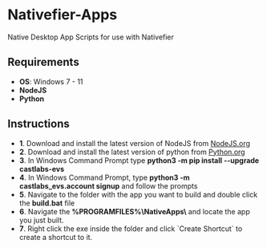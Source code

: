 <h1>Nativefier-Apps</h1>
<p>Native Desktop App Scripts for use with Nativefier</p>
<h2>Requirements</h2>
<ul>
<li><b>OS</b>: Windows 7 - 11</li>
<li><b>NodeJS</b></li>
<li><b>Python</b></li>
</ul>
<h2>Instructions</h2>
<ul>
<li><b>1</b>. Download and install the latest version of NodeJS from <a href="https://nodejs.org/">NodeJS.org</a></li>
<li><b>2</b>. Download and install the latest version of python from <a href="https://python.org/">Python.org</a></li>
<li><b>3</b>. In Windows Command Prompt type <b>python3 -m pip install --upgrade castlabs-evs</b></li>
<li><b>4</b>. In Windows Command Prompt, type <b>python3 -m castlabs_evs.account signup</b> and follow the prompts</li>
<li><b>5</b>. Navigate to the folder with the app you want to build and double click the <b>build.bat</b> file</li>
<li><b>6</b>. Navigate the <b>%PROGRAMFILES%\NativeApps\</b> and locate the app you just built.</li>
<li><b>7</b>. Right click the exe inside the folder and click `Create Shortcut` to create a shortcut to it.</li>
</ul>